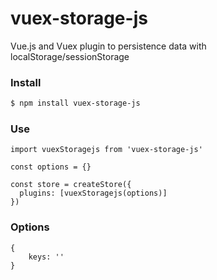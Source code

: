 # vuex-storage-js

Vue.js and Vuex plugin to persistence data with localStorage/sessionStorage



### Install

```bash
$ npm install vuex-storage-js
```

### Use

```
import vuexStoragejs from 'vuex-storage-js'

const options = {}

const store = createStore({
  plugins: [vuexStoragejs(options)]
})
```



### Options

```
{
	keys: ''
}
```

